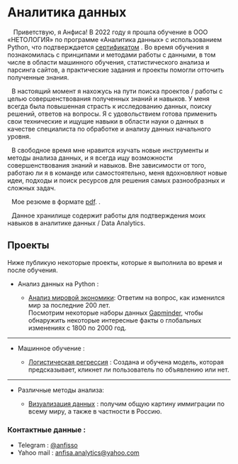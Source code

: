 # **Аналитика данных**
&ensp;&thinsp; Приветствую, я Анфиса! 
В 2022 году я прошла обучение в ООО «НЕТОЛОГИЯ» по программе «Аналитика данных» с использованием Python, что подтверждается [сертификатом](https://github.com/AnfisaAnalytics/myProfile/blob/eb560867ebc51615d8c81b7ddb83ab86522ccdbf/file/%D0%A1%D0%B5%D1%80%D1%82%D0%B8%D1%84%D0%B8%D0%BA%D0%B0%D1%82%20%D0%BD%D0%B5%D1%82%D0%BE%D0%BB%D0%BE%D0%B3%D0%B8%D1%8F.pdf) 
. Во время обучения я познакомилась с принципами и методами работы с данными, в том числе в области машинного обучения, статистического анализа и парсинга сайтов, а практические задания и проекты помогли отточить полученные знания. 

&ensp;&thinsp;В настоящий момент я нахожусь на пути поиска проектов / работы с целью совершенствования полученных знаний и навыков. 
У меня всегда была повышенная страсть к исследованию данных, поиску решений, ответов на вопросы. Я с удовольствием готова применить свои технические и ищущие навыки в области науки о данных в качестве специалиста по обработке и анализу данных начального уровня.

&ensp;&thinsp;В свободное время мне нравится изучать новые инструменты и методы анализа данных, и я всегда ищу возможности совершенствования знаний и навыков. Вне зависимости от того, работаю ли я в команде или самостоятельно, меня вдохновляют новые идеи, подходы и поиск ресурсов для решения самых разнообразных и сложных задач.

&ensp;&thinsp;Мое резюме в формате [pdf](https://github.com/AnfisaAnalytics/myProfile/blob/1af50c031ce11c310c16dcb4b263c96639946740/files/%D0%A0%D0%B5%D0%B7%D1%8E%D0%BC%D0%B5-%D0%93%D0%B0%D0%BD%D0%BD%D0%BE%D0%B2%D0%B0%20%D0%90.%D0%90.pdf). .

&ensp;&thinsp;Данное хранилище содержит работы для подтверждения моих навыков в аналитике данных / Data Analytics.


## Проекты 
Ниже публикую некоторые проекты, которые я выполнила во время и после обучения.

* Анализ данных на Python :

   * [Анализ мировой экономики](https://github.com/AnfisaAnalytics/myProfile/blob/590d2962cf47f9248d527c75596531544ee13437/portfolio/01%20-%20Data%20Analysis%20with%20Python/Analysis_economic.ipynb): 
Ответим на вопрос, как изменился мир за последние 200 лет.<br>
Посмотрим некоторые наборы данных <a href="https://www.gapminder.org">Gapminder</a>, чтобы обнаружить некоторые интересные факты о глобальных изменениях с 1800 по 2000 год.</p>
 
  
----

+ Машинное обучение :

   * [Логистическая регрессия](https://github.com/AnfisaAnalytics/myProfile/blob/61b41eb701201a38f8f684cd1280416ebd504a4a/portfolio/02%20-%20Machine%20Learning/%D0%9B%D0%BE%D0%B3%D0%B8%D1%81%D1%82%D0%B8%D1%87%D0%B5%D1%81%D0%BA%D0%B0%D1%8F%20%D1%80%D0%B5%D0%B3%D1%80%D0%B5%D1%81%D0%B8%D1%8F.ipynb
) : 
Создана и обучена модель, которая предсказывает, кликнет ли пользователь по объявлению или нет. 
  
---- 
* Различные методы анализа:

    - [Визуализация данных](https://nbviewer.org/github/AnfisaAnalytics/myProfile/blob/d0d6916923a97c7768dad2f967b34ac4076b2774/portfolio/03%20-%20Different/1%20-%20Visualization.ipynb) : получим общую картину иммиграции по всему миру, а также в частности в Россию.
    
    
### Контактные данные :
* Telegram : [@anfisso](https://t.me/anfisso)
* Yahoo mail : [anfisa.analytics@yahoo.com](https://mail.yahoo.com)
